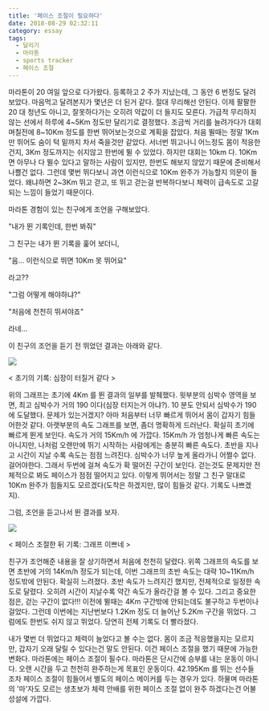 ```yaml
---
title: '페이스 조절이 필요하다'
date: 2018-08-29 02:32:11
category: essay
tags:
  - 달리기
  - 마라톤
  - sports tracker
  - 페이스 조절
---
```


마라톤이 20 여일 앞으로 다가왔다. 등록하고 2 주가 지났는데, 그 동안 6 번정도 달려보았다. 마음먹고 달려본지가 몇년은 더 된거 같다. 절대
무리해선 안된다. 이제 팔팔한 20 대 청년도 아니고, 잘못하다가는 오히려 약값이 더 들지도 모른다. 가급적 무리하지 않는 선에서 하루에
4~5Km 정도만 달리기로 결정했다. 조금씩 거리를 늘려가다가 대회 며칠전에 8~10Km 정도를 한번 뛰어보는것으로 계획을 잡았다. 처음
뛸때는 정말 1Km 만 뛰어도 숨이 턱 밑까지 차서 죽을것만 같았다. 서너번 뛰고나니 어느정도 몸이 적응한건지, 3Km 정도까지는 쉬지않고
한번에 뛸 수 있었다. 하지만 대회는 10km 다. 10Km 면 아무나 다 뛸수 있다고 말하는 사람이 있지만, 한번도 해보지 않았기 때문에
준비해서 나쁠건 없다. 그런데 몇번 뛰다보니 과연 이런식으로 10Km 완주가 가능할지 의문이 들었다. 왜냐하면 2~3Km 뛰고 걷고, 또
뛰고 걷는걸 반복하다보니 체력이 급속도로 고갈되는 느낌이 들었기 때문이다.

마라톤 경험이 있는 친구에게 조언을 구해보았다.

"내가 뛴 기록인데, 한번 봐줘"

그 친구는 내가 뛴 기록을 훑어 보더니,

"음... 이런식으로 뛰면 10Km 못 뛰어요"

라고??

"그럼 어떻게 해야하냐?"

"처음에 천천히 뛰셔야죠"

라네...

이 친구의 조언을 듣기 전 뛰었던 결과는 아래와 같다.

![][link0]

< 초기의 기록: 심장이 터질거 같다 >

위의 그래프는 초기에 4Km 를 뛴 결과의 일부를 발췌했다. 윗부분의 심박수 영역을 보면, 최고 심박수가 거의 190 이다(심장 터지는거
아냐?). 10 분도 안되서 심박수가 190 에 도달했다. 문제가 있는거겠지? 아마 처음부터 너무 빠르게 뛰어서 몸이 갑자기 힘들어한것 같다.
아랫부분의 속도 그래프를 보면, 좀더 명확하게 드러난다. 확실히 초기에 빠르게 뛴게 보인다. 속도가 거의 15Km/h 에 가깝다.
15Km/h 가 엄청나게 빠른 속도는 아니지만, 나처럼 오랜만에 뛰기 시작하는 사람에게는 충분히 빠른 속도다. 초반을 지나고 시간이 지날 수록
속도는 점점 느려진다. 심박수가 너무 높게 올라가니 어쩔수 없다. 걸어야한다. 그래서 두번에 걸쳐 속도가 확 떨어진 구간이 보인다. 걷는것도
문제지만 전체적으로 봐도 페이스가 점점 떨어지고 있다. 이렇게 뛰어서는 정말 그 친구 말대로 10Km 완주가 힘들지도 모르겠다(도착은
하겠지만, 많이 힘들것 같다. 기록도 나쁘겠지).

그럼, 조언을 듣고나서 뛴 결과를 보자.

![][link1]

< 페이스 조절한 뒤 기록: 그래프 이쁘네 >

친구가 조언해준 내용을 잘 상기하면서 처음에 천천히 달렸다. 위쪽 그래프의 속도를 보면 초반에 거의 14Km/h 정도가 되는데, 이번
그래프의 초반 속도는 대략 10~11Km/h 정도밖에 안된다. 확실히 느려졌다. 초반 속도가 느려지긴 했지만, 전체적으로 일정한 속도로
달렸다. 오히려 시간이 지날수록 약간 속도가 올라간걸 볼 수 있다. 그리고 중요한 점은, 걷는 구간이 없다!!! 이전에 뛸때는 4Km
구간밖에 안되는데도 불구하고 두번이나 걸었다. 그런데 이번에는 지난번보다 1.2Km 정도 더 늘어난 5.2Km 구간을 뛰었다. 그럼에도
한번도 쉬지 않고 뛰었다. 당연히 전체 기록도 더 빨라졌다.

내가 몇번 더 뛰었다고 체력이 늘었다고 볼 수는 없다. 몸이 조금 적응했을지는 모르지만, 갑자기 오래 달릴 수 있다는건 말도 안된다. 이건
페이스 조절을 했기 때문에 가능한 변화다. 마라톤에는 페이스 조절이 필수다. 마라톤은 단시간에 승부를 내는 운동이 아니다. 오랜 시간을 두고
천천히 완주하는게 목표인 운동이다. 42.195Km 를 뛰는 선수들 조차 페이스 조절이 힘들어서 별도의 페이스 메이커를 두는 경우가 있다.
하물며 마라톤의 '마'자도 모르는 생초보가 체력 안배를 위한 페이스 조절 없이 완주 하겠다는건 어불성설에 가깝다.

[link0]: http://cfile2.uf.tistory.com/image/998944415B857E40063A24
[link1]: http://cfile21.uf.tistory.com/image/999D7B345B857C351BA763

